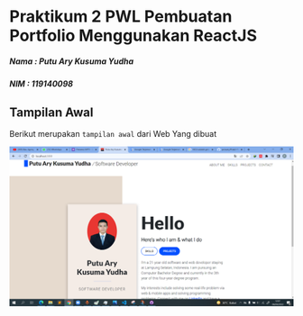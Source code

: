 # Praktikum 2 PWL Pembuatan Portfolio Menggunakan ReactJS

##### Nama : Putu Ary Kusuma Yudha

##### NIM : 119140098

## Tampilan Awal

Berikut merupakan `tampilan awal` dari Web Yang dibuat

![](Tampilan_Web.png)
